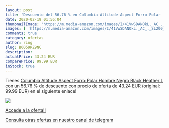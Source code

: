 ```yaml
---
layout: post
title: 'Descuento del 56.76 % en Columbia Altitude Aspect Forro Polar  Ho'
date: 2020-02-19 01:56:04
thumbnailImage: 'https://m.media-amazon.com/images/I/41VwSDANOkL._AC_._SL200_.jpg'
images: [ 'https://m.media-amazon.com/images/I/41VwSDANOkL._AC_._SL200_.jpg' ]
comments: true
category: ofertas
author: ring
slug: B0059RZ9NC
description:
actualPrice: 43.24 EUR
comparePrice: 99.99 EUR
inStock: true
---
```


Tienes [Columbia Altitude Aspect Forro Polar  Hombre  Negro  Black Heather   L](https://www.amazon.com/dp/B0059RZ9NC/?tag=redken08-20) con un 56.76 % de descuento con precio de oferta de 43.24 EUR (original: 99.99 EUR) en el siguiente enlace!

[![](https://m.media-amazon.com/images/I/41VwSDANOkL._AC_._SL200_.jpg)](https://www.amazon.com/dp/B0059RZ9NC/?tag=redken08-20)

[Accede a la oferta!!](https://www.amazon.com/dp/B0059RZ9NC/?tag=redken08-20)

[Consulta otras ofertas en nuestro canal de telegram](https://t.me/s/ofertas25)
